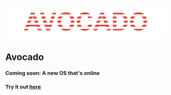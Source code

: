 ![Image](img/logo.svg "Avocado OS")
# Avocado
### Coming soon: A new OS that's online
### Try it out [here](https://lb123658.github.io/os/)
